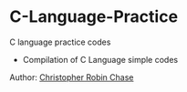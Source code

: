 # C-Language-Practice
C language practice codes

- Compilation of C Language simple codes

Author: [Christopher Robin Chase](https://github.com/chrischase011/)
